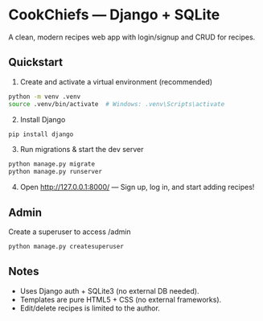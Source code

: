 # CookChiefs — Django + SQLite

A clean, modern recipes web app with login/signup and CRUD for recipes.

## Quickstart

1) Create and activate a virtual environment (recommended)
```bash
python -m venv .venv
source .venv/bin/activate  # Windows: .venv\Scripts\activate
```

2) Install Django
```bash
pip install django
```

3) Run migrations & start the dev server
```bash
python manage.py migrate
python manage.py runserver
```

4) Open http://127.0.0.1:8000/ — Sign up, log in, and start adding recipes!

## Admin
Create a superuser to access /admin
```bash
python manage.py createsuperuser
```

## Notes
- Uses Django auth + SQLite3 (no external DB needed).
- Templates are pure HTML5 + CSS (no external frameworks).
- Edit/delete recipes is limited to the author.
